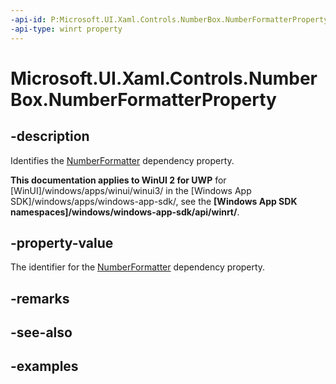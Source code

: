 ```yaml
---
-api-id: P:Microsoft.UI.Xaml.Controls.NumberBox.NumberFormatterProperty
-api-type: winrt property
---
```


# Microsoft.UI.Xaml.Controls.NumberBox.NumberFormatterProperty

<!--
public static Windows.UI.Xaml.DependencyProperty NumberFormatterProperty { get; }
-->

## -description

Identifies the [NumberFormatter](numberbox_numberformatter.md) dependency property.

**This documentation applies to WinUI 2 for UWP** for [WinUI]/windows/apps/winui/winui3/ in the [Windows App SDK]/windows/apps/windows-app-sdk/, see the **[Windows App SDK namespaces]/windows/windows-app-sdk/api/winrt/**.

## -property-value

The identifier for the [NumberFormatter](numberbox_numberformatter.md) dependency property.

## -remarks

## -see-also

## -examples

